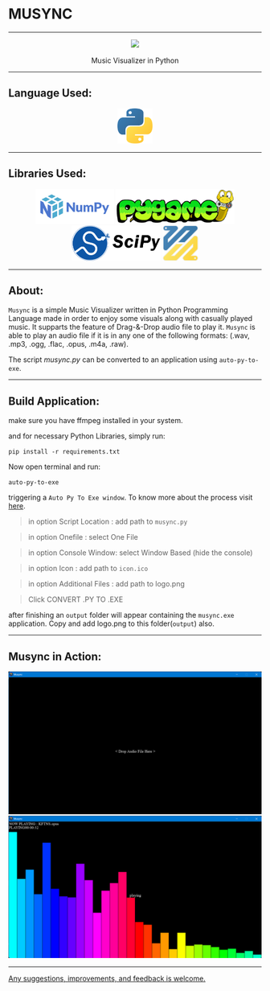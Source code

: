 # MUSYNC
<hr>
<div align="center">
    <img src="icon.ico" height=300> 
    <p>Music Visualizer in Python</p>
</div>

<hr>

## Language Used: 
<div align="center">
<img src="readme/python.png" height=70>
</div>

<hr>

## Libraries Used:
<div align="center">
    <img src="readme/Numpy.png" height=70> 
    <img src="readme/pygame.webp" height=70>
    <img src="readme/scipy.png" height=70>
    <img src="readme/ffmpeg-python.png" height=70>
</div>

<hr>

## About:
`Musync` is a simple Music Visualizer written in Python Programming Language made in order to enjoy some visuals along with casually played music. It supparts the feature of Drag-&-Drop audio file to play it. `Musync` is able to play an audio file if it is in any one of the following formats: (.wav, .mp3, .ogg, .flac, .opus, .m4a, .raw).
 
The script *musync.py* can be converted to an application using `auto-py-to-exe`.

<hr>

## Build Application:

make sure you have <a herf="https://ffmpeg.org/download.html">ffmpeg</a> installed in your system. 

and for necessary Python Libraries, simply run:
```
pip install -r requirements.txt
```

Now open terminal and run:

```
auto-py-to-exe
```

triggering a `Auto Py To Exe window`. To know more about the process visit <a href="https://pypi.org/project/auto-py-to-exe/">here</a>.

> in option Script Location : add path to `musync.py`

> in option Onefile : select One File

> in option Console Window: select Window Based (hide the console)

> in option Icon : add path to `icon.ico`

> in option Additional Files : add path to logo.png

> Click CONVERT .PY TO .EXE

after finishing an `output` folder will appear containing the  `musync.exe` application. Copy and add logo.png to this folder(`output`) also.

<hr>

## Musync in Action:
<div align="center">
    <img src="readme/waiting.png"> 
    <img src="readme/playing.png">
</div>

<hr>

<u>Any suggestions, improvements, and feedback is welcome.</u>
